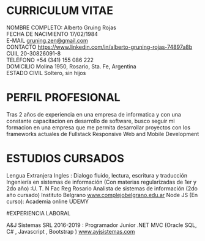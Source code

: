 # CURRICULUM  VITAE

NOMBRE COMPLETO: Alberto Gruing Rojas  
FECHA DE NACIMIENTO 17/02/1984  
E-MAIL gruning.zen@gmail.com   
CONTACTO https://www.linkedin.com/in/alberto-gruning-rojas-74897a8b  
CUIL 20-30826091-8  
TELÉFONO +54 (341) 155 086 222  
DOMICILIO Molina 1950, Rosario, Sta. Fe, Argentina      
ESTADO CIVIL Soltero, sin hijos 

# PERFIL PROFESIONAL 

Tras 2 años de experiencia en una empresa de informatica y con una constante capacitacion en desarrollo de software, busco seguir mi formacion en una empresa que me permita desarrollar proyectos con los frameworks actuales de Fullstack Responsive Web and Mobile Development

# ESTUDIOS CURSADOS 

Lengua Extranjera Ingles : Dialogo fluido, lectura, escritura y traducción
Ingeniería en sistemas de información (Con materias regularizadas de 1er y 2do año) :U. T. N Fac Reg Rosario 
Analista de sistemas de información (2do año cursado) Instituto Belgrano www.complejobelgrano.edu.ar
Node JS (En curso): Academia online UDEMY

#EXPERIENCIA   LABORAL 

A&J Sistemas SRL 2016-2019 : Programador Junior .NET MVC (Oracle SQL, C# , Javascript , Bootstrap ) www.ayjsistemas.com
